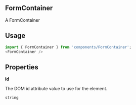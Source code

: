<!-- ! This is a generated file. To make changes, edit <Component>.doc.js ! -->
## FormContainer
A FormContainer

## Usage

```javascript
import { FormContainer } from 'components/FormContainer';
<FormContainer />
```

## Properties

**id**

The DOM id attribute value to use for the element.

```
string
```
  